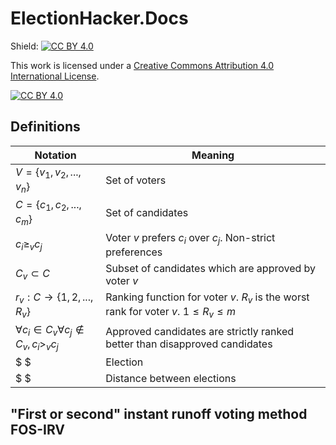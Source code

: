 # ElectionHacker.Docs

Shield: [![CC BY 4.0][cc-by-shield]][cc-by]

This work is licensed under a
[Creative Commons Attribution 4.0 International License][cc-by].

[![CC BY 4.0][cc-by-image]][cc-by]

[cc-by]: http://creativecommons.org/licenses/by/4.0/
[cc-by-image]: https://i.creativecommons.org/l/by/4.0/88x31.png
[cc-by-shield]: https://img.shields.io/badge/License-CC%20BY%204.0-lightgrey.svg

## Definitions

| Notation | Meaning|
|-|-|
| $V = \lbrace v_1, v_2,..., v_n \rbrace$ | Set of voters|
| $C = \lbrace c_1, c_2,..., c_m \rbrace$ | Set of candidates|
|$c_i \geqslant_v c_j$ | Voter $v$ prefers $c_i$ over $c_j$. Non-strict preferences|
|$C_v \subset C$| Subset of candidates which are approved by voter $v$|
| $r_v : C \rightarrow \lbrace 1, 2,..., R_v \rbrace$ | Ranking function for voter $v$. $R_v$ is the worst rank for voter $v$. $1 \leqslant R_v \leqslant m$|
|$\forall c_i \in C_v \forall c_j \notin C_v , c_i \gt_v c_j$ | Approved candidates are strictly ranked better than disapproved candidates|
|$ $ |Election|
|$ $ | Distance between elections|

## "First or second" instant runoff voting method FOS-IRV




